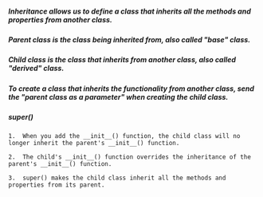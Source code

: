 ##### Inheritance allows us to define a class that inherits all the methods and properties from another class.

##### **Parent** class is the class being inherited from, also called "base" class.

##### **Child** class is the class that inherits from another class, also called "derived" class.

##### To create a class that inherits the functionality from another class, send the "parent class as a parameter" when creating the child class.

##### super()

    1.  When you add the __init__() function, the child class will no longer inherit the parent's __init__() function.

    2.  The child's __init__() function overrides the inheritance of the parent's __init__() function.

    3.  super() makes the child class inherit all the methods and properties from its parent.

##### 

